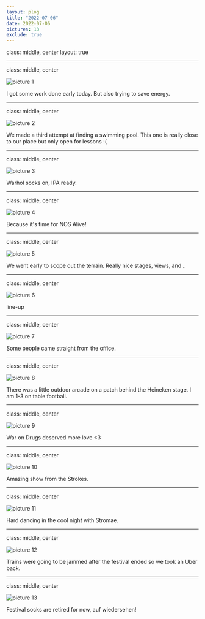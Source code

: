 ```yaml
---
layout: plog
title: "2022-07-06"
date: 2022-07-06
pictures: 13
exclude: true
---
```


class: middle, center
layout: true

---

class: middle, center

<img class="plog-picture" src="{{ site.baseurl }}/img/IMG_20220706_115915_2.jpg" alt="picture 1" />

I got some work done early today. But also trying to save energy.

---

class: middle, center

<img class="plog-picture" src="{{ site.baseurl }}/img/IMG_20220706_122814_3.jpg" alt="picture 2" />

We made a third attempt at finding a swimming pool. This one is really close to our place but only open for lessons :(

---

class: middle, center

<img class="plog-picture" src="{{ site.baseurl }}/img/IMG_20220706_162151_4.jpg" alt="picture 3" />

Warhol socks on, IPA ready.

---

class: middle, center

<img class="plog-picture" src="{{ site.baseurl }}/img/IMG_20220706_171826_2.jpg" alt="picture 4" />

Because it's time for NOS Alive! 

---

class: middle, center

<img class="plog-picture" src="{{ site.baseurl }}/img/WhatsApp Image 2022-07-07 at 12.55.33 PM.jpeg" alt="picture 5" />

We went early to scope out the terrain. Really nice stages, views, and ..

---

class: middle, center

<img class="plog-picture" src="{{ site.baseurl }}/img/IMG_20220706_180521_1.jpg" alt="picture 6" />

line-up

---

class: middle, center

<img class="plog-picture" src="{{ site.baseurl }}/img/IMG_20220706_181428_3.jpg" alt="picture 7" />

Some people came straight from the office.

---

class: middle, center

<img class="plog-picture" src="{{ site.baseurl }}/img/IMG_20220706_181946_4.jpg" alt="picture 8" />

There was a little outdoor arcade on a patch behind the Heineken stage. I am 1-3 on table football.

---

class: middle, center

<img class="plog-picture" src="{{ site.baseurl }}/img/IMG_20220706_213456_4.jpg" alt="picture 9" />

War on Drugs deserved more love <3

---

class: middle, center

<img class="plog-picture" src="{{ site.baseurl }}/img/IMG_20220706_235116.jpg" alt="picture 10" />

Amazing show from the Strokes.

---

class: middle, center

<img class="plog-picture" src="{{ site.baseurl }}/img/IMG_20220707_002116.jpg" alt="picture 11" />

Hard dancing in the cool night with Stromae.

---

class: middle, center

<img class="plog-picture" src="{{ site.baseurl }}/img/IMG_20220707_030228.jpg" alt="picture 12" />

Trains were going to be jammed after the festival ended so we took an Uber back.

---

class: middle, center

<img class="plog-picture" src="{{ site.baseurl }}/img/IMG_20220707_031120.jpg" alt="picture 13" />

Festival socks are retired for now, auf wiedersehen!

